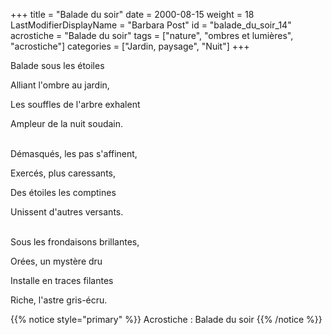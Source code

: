 +++
title = "Balade du soir"
date = 2000-08-15
weight = 18
LastModifierDisplayName = "Barbara Post"
id = "balade_du_soir_14"
acrostiche = "Balade du soir"
tags = ["nature", "ombres et lumières", "acrostiche"]
categories = ["Jardin, paysage", "Nuit"]
+++

Balade sous les étoiles

Alliant l'ombre au jardin,

Les souffles de l'arbre exhalent

Ampleur de la nuit soudain.

 \
Démasqués, les pas s'affinent,

Exercés, plus caressants,

Des étoiles les comptines

Unissent d'autres versants.

 \
Sous les frondaisons brillantes,

Orées, un mystère dru

Installe en traces filantes

Riche, l'astre gris-écru.

{{% notice style="primary" %}}
Acrostiche : Balade du soir
{{% /notice %}}
